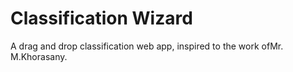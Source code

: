 # Classification Wizard

A drag and drop classification web app, inspired to the work ofMr. M.Khorasany.
